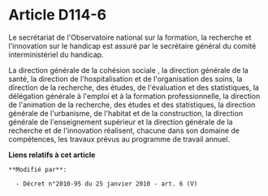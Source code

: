 # Article D114-6

Le secrétariat de l'Observatoire national sur la formation, la recherche et l'innovation sur le handicap est assuré par le
secrétaire général du comité interministériel du handicap. 

La      direction générale de la cohésion sociale , la direction générale de la santé, la direction de l'hospitalisation et
de l'organisation des soins, la direction de la recherche, des études, de l'évaluation et des statistiques, la délégation
générale à l'emploi et à la formation professionnelle, la direction de l'animation de la recherche, des études et des
statistiques, la direction générale de l'urbanisme, de l'habitat et de la construction, la direction générale de
l'enseignement supérieur et la direction générale de la recherche et de l'innovation réalisent, chacune dans son domaine de
compétences, les travaux prévus au programme de travail annuel.

**Liens relatifs à cet article**

	**Modifié par**:

	  - Décret n°2010-95 du 25 janvier 2010 - art. 6 (V)

